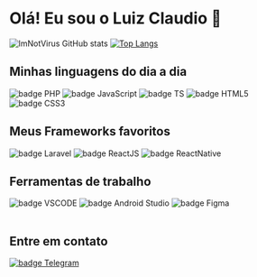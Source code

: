 
# Olá! Eu sou o Luiz Claudio 👾


![ImNotVirus GitHub stats](https://github-readme-stats.vercel.app/api?username=imnotvirus&show_icons=true&theme=dracula)
[![Top Langs](https://github-readme-stats.vercel.app/api/top-langs/?username=imnotvirus&layout=compact)](https://github.com/imnotvirus/)

<section> 
<h2>Minhas linguagens do dia a dia</h2>
<img alt="badge PHP" src="https://img.shields.io/badge/PHP-777BB4?style=for-the-badge&logo=php&logoColor=white" />
<img alt="badge JavaScript" src="https://img.shields.io/badge/JavaScript-F7DF1E?style=for-the-badge&logo=javascript&logoColor=black" />
<img alt="badge TS" src="https://img.shields.io/badge/TypeScript-007ACC?style=for-the-badge&logo=typescript&logoColor=white" />
<img alt="badge HTML5" src="https://img.shields.io/badge/HTML5-E34F26?style=for-the-badge&logo=html5&logoColor=white" />
<img alt="badge CSS3" src="https://img.shields.io/badge/CSS3-1572B6?style=for-the-badge&logo=css3&logoColor=white" />
<h2>Meus Frameworks favoritos</h2>
<img alt="badge Laravel" src="https://img.shields.io/badge/Laravel-FF2D20?style=for-the-badge&logo=laravel&logoColor=white" />
<img alt="badge ReactJS" src="https://img.shields.io/badge/React-20232A?style=for-the-badge&logo=react&logoColor=61DAFB" />
<img alt="badge ReactNative" src="https://img.shields.io/badge/React_Native-20232A?style=for-the-badge&logo=react&logoColor=61DAFB" />
<h2>Ferramentas de trabalho</h2>
<img alt="badge VSCODE" src="https://img.shields.io/badge/Visual%20Studio%20Code-0078d7.svg?style=for-the-badge&logo=visual-studio-code&logoColor=white" />
<img alt="badge Android Studio" src="https://img.shields.io/badge/Android%20Studio-3DDC84.svg?style=for-the-badge&logo=android-studio&logoColor=white" />
<img alt="badge Figma" src="https://img.shields.io/badge/figma-%23F24E1E.svg?style=for-the-badge&logo=figma&logoColor=white" />
<br />
<br />
<h2>Entre em contato</h2>
<a href="https://t.me/imnotvirus"  rel="noopener noreferrer" target="_blank">
<img alt="badge Telegram" src="https://img.shields.io/badge/Telegram-2CA5E0?style=for-the-badge&logo=telegram&logoColor=white" />
</a>
</section>

